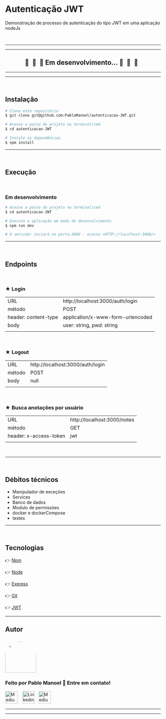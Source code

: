 # Autenticação JWT
Demonstração de processo de autenticação do tipo JWT em uma aplicação nodeJs

<br/>

---
---

<h2 align="center"> 
	🚧&nbsp;&nbsp;🚧&nbsp;&nbsp;🚧  Em desenvolvimento...  🚧&nbsp;&nbsp;🚧&nbsp;&nbsp;🚧&nbsp;&nbsp;
</h2>

---
---
<br/>

## Instalação

```bash
# Clone este repositório
$ git clone git@github.com:PabloManoel/autenticacao-JWT.git

# Acesse a pasta do projeto no terminal/cmd
$ cd autenticacao-JWT

# Instale as dependências
$ npm install
```

---
<br/>

## Execução

<br/>

### Em desenvolvimento

```bash
# Acesse a pasta do projeto no terminal/cmd
$ cd autenticacao-JWT

# Execute a aplicação em modo de desenvolvimento
$ npm run dev

# O servidor inciará na porta:3000 - acesse <HTTP://localhost:3000/>
```

---
<br/>

## Endpoints

<br/>

### ★ Login 
| | |
| :-- | :-- | 
| URL | http://localhost:3000/auth/login |
| método | POST |
| header: content-type | application/x-www-form-urlencoded |
| body | user: string, pwd: string | 
| | |

<br/>

### ★ Logout 
| | |
| :-- | :-- | 
| URL | http://localhost:3000/auth/login |
| método | POST |
| body | null | 
| | |

<br/>

### ★ Busca anotações por usuário
| | |
| :-- | :-- | 
| URL | http://localhost:3000/notes |
| método | GET |
| header: x-access-token | jwt |
| | |

<br/>

---

<br/>

## Débitos técnicos

- Manipulador de exceções
- Services
- Banco de dados
- Modulo de permissões
- docker e dockerCompose
- testes

---
<br/>

## Tecnologias

👉 [Npm](https://www.npmjs.com/)

👉 [Node](https://nodejs.org/en/)

👉 [Express](https://expressjs.com/)

👉 [Git](https://git-scm.com/)

👉 [JWT](https://jwt.io/introduction/)

---

## Autor

<a href="https://github.com/PabloManoel">
 <img style="border-radius: 50% 50% 0 0; padding-top:10px" src="https://avatars1.githubusercontent.com/u/25345710?s=460&u=1a40ec32900c78618cf47314c0bf555b6bfba641&v=4" width="100px;" alt=""/>
</a>
<br />

### Feito por Pablo Manoel 🤘 Entre em contato!

[<img src="https://github.githubassets.com/images/modules/logos_page/GitHub-Mark.png" height="40" width="40" alt="Medium" />](https://github.com/PabloManoel)&nbsp;&nbsp;&nbsp;
[<img src="https://www.iconfinder.com/data/icons/social-messaging-ui-color-shapes-2-free/128/social-linkedin-circle-512.png" height="40" width="40" alt="Linkedin" />](https://www.linkedin.com/in/pablo-manoel/)&nbsp;&nbsp;
[<img src="https://www.iconfinder.com/data/icons/social-media-2210/24/Medium-512.png" height="40" width="40" alt="Medium" />](https://medium.com/@pablo.manoel)

---
---
